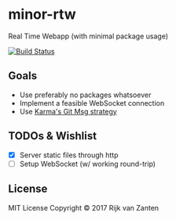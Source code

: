 # minor-rtw
Real Time Webapp (with minimal package usage)

[![Build Status](https://semaphoreci.com/api/v1/rijkvanzanten/minor-rtw/branches/master/shields_badge.svg)](https://semaphoreci.com/rijkvanzanten/minor-rtw)

## Goals
-  Use preferably no packages whatsoever
-  Implement a feasible WebSocket connection
-  Use [Karma's Git Msg strategy](http://karma-runner.github.io/1.0/dev/git-commit-msg.html)

## TODOs & Wishlist
-  [x] Server static files through http
-  [ ] Setup WebSocket (w/ working round-trip)

## License
MIT License
Copyright © 2017 Rijk van Zanten
